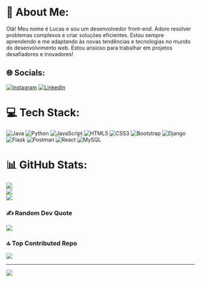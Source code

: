 # 💫 About Me:
Olá! Meu nome é Lucas e sou um desenvolvedor front-end.  Adoro resolver problemas complexos e criar soluções eficientes. Estou sempre aprendendo e me adaptando às novas tendências e tecnologias no mundo do desenvolvimento web. Estou ansioso para trabalhar em projetos desafiadores e inovadores!


## 🌐 Socials:
[![Instagram](https://img.shields.io/badge/Instagram-%23E4405F.svg?logo=Instagram&logoColor=white)](https://instagram.com/lucasporangaba_) [![LinkedIn](https://img.shields.io/badge/LinkedIn-%230077B5.svg?logo=linkedin&logoColor=white)](https://linkedin.com/in/lucas-porangaba-730121275) 

# 💻 Tech Stack:
![Java](https://img.shields.io/badge/java-%23ED8B00.svg?style=for-the-badge&logo=openjdk&logoColor=white) ![Python](https://img.shields.io/badge/python-3670A0?style=for-the-badge&logo=python&logoColor=ffdd54) ![JavaScript](https://img.shields.io/badge/javascript-%23323330.svg?style=for-the-badge&logo=javascript&logoColor=%23F7DF1E) ![HTML5](https://img.shields.io/badge/html5-%23E34F26.svg?style=for-the-badge&logo=html5&logoColor=white) ![CSS3](https://img.shields.io/badge/css3-%231572B6.svg?style=for-the-badge&logo=css3&logoColor=white) ![Bootstrap](https://img.shields.io/badge/bootstrap-%238511FA.svg?style=for-the-badge&logo=bootstrap&logoColor=white) ![Django](https://img.shields.io/badge/django-%23092E20.svg?style=for-the-badge&logo=django&logoColor=white) ![Flask](https://img.shields.io/badge/flask-%23000.svg?style=for-the-badge&logo=flask&logoColor=white) ![Postman](https://img.shields.io/badge/Postman-FF6C37?style=for-the-badge&logo=postman&logoColor=white) ![React](https://img.shields.io/badge/react-%2320232a.svg?style=for-the-badge&logo=react&logoColor=%2361DAFB) ![MySQL](https://img.shields.io/badge/mysql-%2300000f.svg?style=for-the-badge&logo=mysql&logoColor=white)
# 📊 GitHub Stats:
![](https://github-readme-stats.vercel.app/api?username=luquitaa11&theme=dark&hide_border=false&include_all_commits=false&count_private=false)<br/>
![](https://github-readme-streak-stats.herokuapp.com/?user=luquitaa11&theme=dark&hide_border=false)<br/>
![](https://github-readme-stats.vercel.app/api/top-langs/?username=luquitaa11&theme=dark&hide_border=false&include_all_commits=false&count_private=false&layout=compact)

### ✍️ Random Dev Quote
![](https://quotes-github-readme.vercel.app/api?type=horizontal&theme=radical)

### 🔝 Top Contributed Repo
![](https://github-contributor-stats.vercel.app/api?username=luquitaa11&limit=5&theme=dark&combine_all_yearly_contributions=true)

---
[![](https://visitcount.itsvg.in/api?id=luquitaa11&icon=0&color=0)](https://visitcount.itsvg.in)

<!-- Proudly created with GPRM ( https://gprm.itsvg.in ) -->
